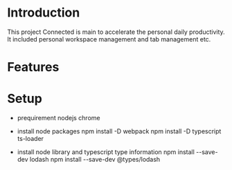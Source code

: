 # Introduction
This project Connected is main to accelerate the personal daily productivity.
It included personal workspace management and tab management etc.

# Features

# Setup
- prequirement
nodejs
chrome

- install node packages
npm install -D webpack
npm install -D typescript ts-loader

- install node library and typescript type information
npm install --save-dev lodash
npm install --save-dev @types/lodash